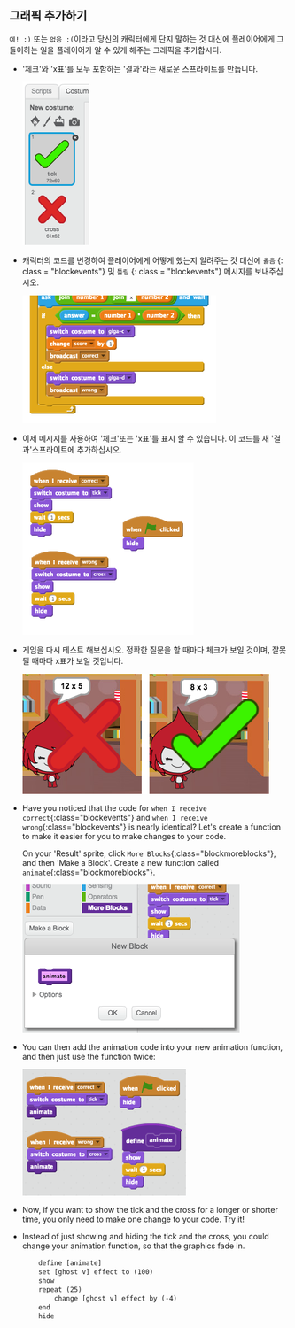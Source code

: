 ## 그래픽 추가하기

` 예! :) ` 또는 ` 없음 :( `이라고 당신의 캐릭터에게 단지 말하는 것 대신에 플레이어에게 그들이하는 일을 플레이어가 알 수 있게 해주는 그래픽을 추가합시다.

+ '체크'와 'x표'를 모두 포함하는 '결과'라는 새로운 스프라이트를 만듭니다.
    
    ![screenshot](images/brain-result.png)

+ 캐릭터의 코드를 변경하여 플레이어에게 어떻게 했는지 알려주는 것 대신에 `옳음` {: class = "blockevents"} 및 `틀림` {: class = "blockevents"} 메시지를 보내주십시오.
    
    ![screenshot](images/brain-broadcast-answer.png)

+ 이제 메시지를 사용하여 '체크'또는 'x표'를 표시 할 수 있습니다. 이 코드를 새 '결과'스프라이트에 추가하십시오.
    
    ![screenshot](images/brain-show-answer.png)

+ 게임을 다시 테스트 해보십시오. 정확한 질문을 할 때마다 체크가 보일 것이며, 잘못 될 때마다 x표가 보일 것입니다.
    
    ![screenshot](images/brain-test-answer.png)

+ Have you noticed that the code for `when I receive correct`{:class="blockevents"} and `when I receive wrong`{:class="blockevents"} is nearly identical? Let's create a function to make it easier for you to make changes to your code.
    
    On your 'Result' sprite, click `More Blocks`{:class="blockmoreblocks"}, and then 'Make a Block'. Create a new function called `animate`{:class="blockmoreblocks"}.
    
    ![screenshot](images/brain-animate-function.png)

+ You can then add the animation code into your new animation function, and then just use the function twice:
    
    ![screenshot](images/brain-use-function.png)

+ Now, if you want to show the tick and the cross for a longer or shorter time, you only need to make one change to your code. Try it!

+ Instead of just showing and hiding the tick and the cross, you could change your animation function, so that the graphics fade in.
    
    ```blocks
        define [animate]
        set [ghost v] effect to (100)
        show
        repeat (25)
            change [ghost v] effect by (-4)
        end
        hide
    ```
